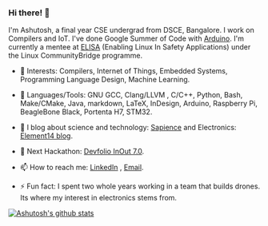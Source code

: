 ### Hi there! 👋

I'm Ashutosh, a final year CSE undergrad from DSCE, Bangalore. I work on Compilers and IoT. I've done Google Summer of Code with [Arduino](https://summerofcode.withgoogle.com/archive/2020/projects/6579687536459776/). I'm currently a mentee at [ELISA](https://people.communitybridge.org/project/33e091d5-a371-487a-8b7a-930287bbb130) (Enabling Linux In Safety Applications) under the Linux CommunityBridge programme.

- 🔭 Interests: Compilers, Internet of Things, Embedded Systems, Programming Language Design, Machine Learning.

- 🌱 Languages/Tools: GNU GCC, Clang/LLVM , C/C++, Python, Bash, Make/CMake, Java, markdown, LaTeX, InDesign, Arduino, Raspberry Pi, BeagleBone Black, Portenta H7, STM32.

- 👯 I blog about science and technology: [Sapience](https://sapience2017.wordpress.com/) and Electronics: [Element14 blog](https://www.element14.com/community/people/ashutosh_pandey).

- 🤔 Next Hackathon: [Devfolio InOut 7.0](https://www.hackinout.co/).

- 📫 How to reach me: [LinkedIn](https://www.linkedin.com/in/ashupdsce/) , [Email](ashutoshpandey123456@gmail.com).

- ⚡ Fun fact: I spent two whole years working in a team that builds drones. Its where my interest in electronics stems from.

[![Ashutosh's github stats](https://github-readme-stats.vercel.app/api?username=AshutoshPandey123456)](https://github.com/AshutoshPandey123456/AshutoshPandey123456)
